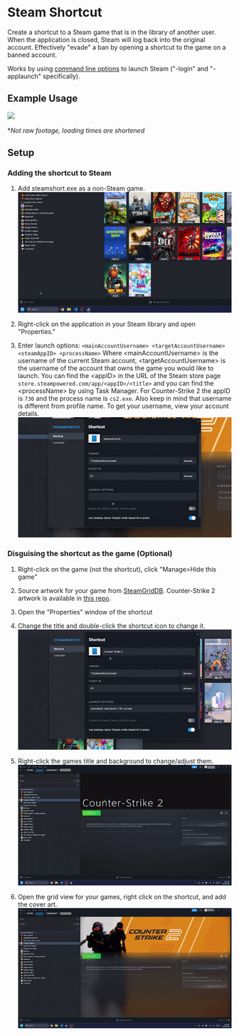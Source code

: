 # Steam Shortcut
Create a shortcut to a Steam game that is in the library of another user. When the application is closed, Steam will log back into the original account. Effectively "evade" a ban by opening a shortcut to the game on a banned account.

Works by using [command line options](https://developer.valvesoftware.com/wiki/Command_line_options#Steam) to launch Steam ("-login" and "-applaunch" specifically).

## Example Usage
![](readme/exampleusage.gif)

**Not raw footage, loading times are shortened*

## Setup
### Adding the shortcut to Steam
   1) Add steamshort.exe as a non-Steam game.
   ![](readme/addnonsteamgame.gif)

   2) Right-click on the application in your Steam library and open "Properties."
   3) Enter launch options: `<mainAccountUsername> <targetAccountUsername> <steamAppID> <processName>` 
   Where \<mainAccountUsername> is the username of the current Steam account, \<targetAccountUsername> is the username of the account that owns the game you would like to launch. You can find the \<appID> in the URL of the Steam store page `store.steampowered.com/app/<appID>/<title>` and you can find the \<processName> by using Task Manager. For Counter-Strike 2 the appID is `730` and the process name is `cs2.exe`. Also keep in mind that username is different from profile name. To get your username, view your account details.
   ![](readme/setlaunchoptions.gif)

### Disguising the shortcut as the game (Optional)
1) Right-click on the game (not the shortcut), click "Manage>Hide this game"
2) Source artwork for your game from [SteamGridDB](https://www.steamgriddb.com/). Counter-Strike 2 artwork is available in [this repo](https://github.com/jblsp/steamshortcut/tree/main/cs2_artwork).
3) Open the "Properties" window of the shortcut
4) Change the title and double-click the shortcut icon to change it.
![](readme/addicon.gif)

1) Right-click the games title and background to change/adjust them.
![](readme/changebackground.gif)

1) Open the grid view for your games, right click on the shortcut, and add the cover art.
![](readme/changecover.gif)
